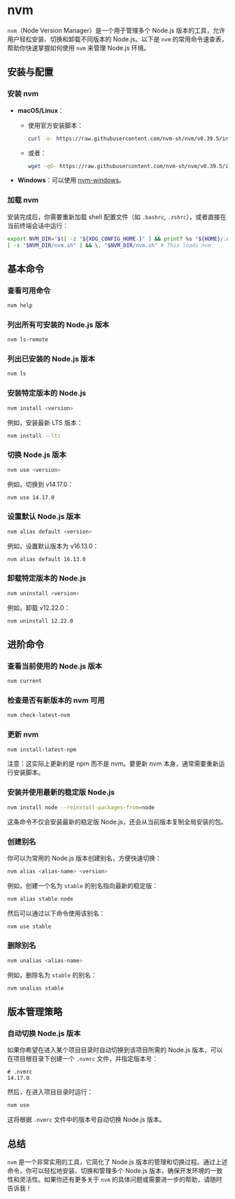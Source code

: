 # nvm

`nvm`（Node Version Manager）是一个用于管理多个 Node.js 版本的工具，允许用户轻松安装、切换和卸载不同版本的 Node.js。以下是 `nvm` 的常用命令速查表，帮助你快速掌握如何使用 `nvm` 来管理 Node.js 环境。

## 安装与配置

### 安装 nvm

- **macOS/Linux**：

  - 使用官方安装脚本：
    ```bash
    curl -o- https://raw.githubusercontent.com/nvm-sh/nvm/v0.39.5/install.sh | bash
    ```
  - 或者：
    ```bash
    wget -qO- https://raw.githubusercontent.com/nvm-sh/nvm/v0.39.5/install.sh | bash
    ```

- **Windows**：可以使用 [nvm-windows](https://github.com/coreybutler/nvm-windows)。

### 加载 nvm

安装完成后，你需要重新加载 shell 配置文件（如 `.bashrc`, `.zshrc`），或者直接在当前终端会话中运行：

```bash
export NVM_DIR="$([ -z "${XDG_CONFIG_HOME-}" ] && printf %s "${HOME}/.nvm" || printf %s "${XDG_CONFIG_HOME}/nvm")"
[ -s "$NVM_DIR/nvm.sh" ] && \. "$NVM_DIR/nvm.sh" # This loads nvm
```

## 基本命令

### 查看可用命令

```bash
nvm help
```

### 列出所有可安装的 Node.js 版本

```bash
nvm ls-remote
```

### 列出已安装的 Node.js 版本

```bash
nvm ls
```

### 安装特定版本的 Node.js

```bash
nvm install <version>
```

例如，安装最新 LTS 版本：

```bash
nvm install --lts
```

### 切换 Node.js 版本

```bash
nvm use <version>
```

例如，切换到 v14.17.0：

```bash
nvm use 14.17.0
```

### 设置默认 Node.js 版本

```bash
nvm alias default <version>
```

例如，设置默认版本为 v16.13.0：

```bash
nvm alias default 16.13.0
```

### 卸载特定版本的 Node.js

```bash
nvm uninstall <version>
```

例如，卸载 v12.22.0：

```bash
nvm uninstall 12.22.0
```

## 进阶命令

### 查看当前使用的 Node.js 版本

```bash
nvm current
```

### 检查是否有新版本的 nvm 可用

```bash
nvm check-latest-nvm
```

### 更新 nvm

```bash
nvm install-latest-npm
```

注意：这实际上更新的是 npm 而不是 nvm。要更新 nvm 本身，通常需要重新运行安装脚本。

### 安装并使用最新的稳定版 Node.js

```bash
nvm install node --reinstall-packages-from=node
```

这条命令不仅会安装最新的稳定版 Node.js，还会从当前版本复制全局安装的包。

### 创建别名

你可以为常用的 Node.js 版本创建别名，方便快速切换：

```bash
nvm alias <alias-name> <version>
```

例如，创建一个名为 `stable` 的别名指向最新的稳定版：

```bash
nvm alias stable node
```

然后可以通过以下命令使用该别名：

```bash
nvm use stable
```

### 删除别名

```bash
nvm unalias <alias-name>
```

例如，删除名为 `stable` 的别名：

```bash
nvm unalias stable
```

## 版本管理策略

### 自动切换 Node.js 版本

如果你希望在进入某个项目目录时自动切换到该项目所需的 Node.js 版本，可以在项目根目录下创建一个 `.nvmrc` 文件，并指定版本号：

```plaintext
# .nvmrc
14.17.0
```

然后，在进入项目目录时运行：

```bash
nvm use
```

这将根据 `.nvmrc` 文件中的版本号自动切换 Node.js 版本。

## 总结

`nvm` 是一个非常实用的工具，它简化了 Node.js 版本的管理和切换过程。通过上述命令，你可以轻松地安装、切换和管理多个 Node.js 版本，确保开发环境的一致性和灵活性。如果你还有更多关于 `nvm` 的具体问题或需要进一步的帮助，请随时告诉我！
